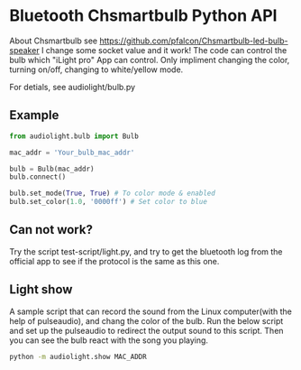 # Bluetooth Chsmartbulb Python API

About Chsmartbulb see https://github.com/pfalcon/Chsmartbulb-led-bulb-speaker
I change some socket value and it work!
The code can control the bulb which "iLight pro" App can control.
Only impliment changing the color, turning on/off,
changing to white/yellow mode.

For detials, see audiolight/bulb.py

## Example

``` python
from audiolight.bulb import Bulb

mac_addr = 'Your_bulb_mac_addr'

bulb = Bulb(mac_addr)
bulb.connect()

bulb.set_mode(True, True) # To color mode & enabled
bulb.set_color(1.0, '0000ff') # Set color to blue
```

## Can not work?
Try the script test-script/light.py, and try to get the bluetooth log from the
official app to see if the protocol is the same as this one.

## Light show

A sample script that can record the sound from the Linux computer(with the help
of pulseaudio), and chang the color of the bulb. Run the below script and set
up the pulseaudio to redirect the output sound to this script. Then you can see
the bulb react with the song you playing.

``` bash
python -m audiolight.show MAC_ADDR
```
